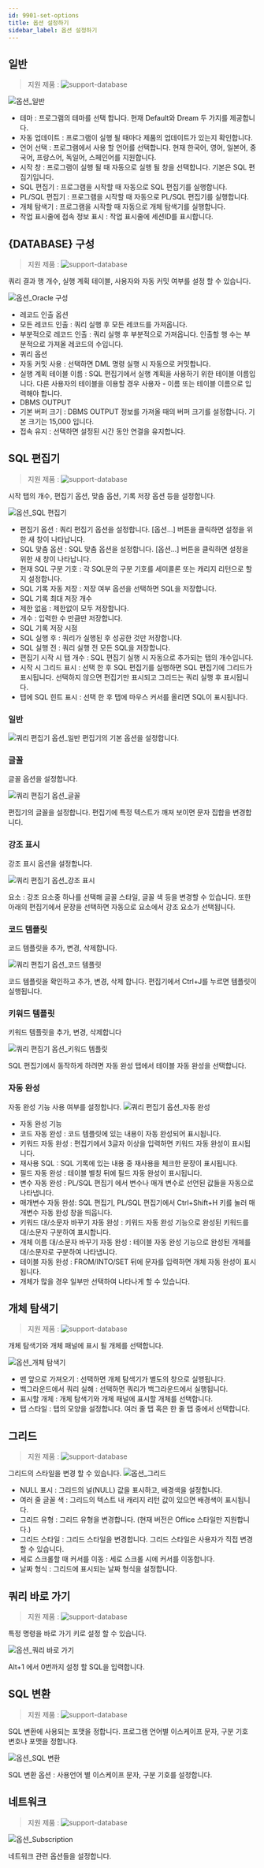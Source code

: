 ```yaml
---
id: 9901-set-options
title: 옵션 설정하기
sidebar_label: 옵션 설정하기
---
```



## 일반
> 지원 제품 :
> ![support-database](<http://www.sqlgate.com/docs-badge/oracle,mysql,mariadb,postgresql,sqlserver,db2,tibero,cubrid>)

![옵션_일반](https://s3.ap-northeast-2.amazonaws.com/sqlgate-resource/captures/option/option-general-ko.png)
- 테마 : 프로그램의 테마를 선택 합니다. 현재 Default와 Dream 두 가지를 제공합니다.
- 자동 업데이트 : 프로그램이 실행 될 때마다 제품의 업데이트가 있는지 확인합니다.
- 언어 선택 : 프로그램에서 사용 할 언어를 선택합니다. 현재 한국어, 영어, 일본어, 중국어, 프랑스어, 독일어, 스페인어를 지원합니다.
- 시작 창 : 프로그램이 실행 될 때 자동으로 실행 될 창을 선택합니다. 기본은 SQL 편집기입니다.
- SQL 편집기 : 프로그램을 시작할 때 자동으로 SQL 편집기를 실행합니다.
- PL/SQL 편집기 : 프로그램을 시작할 때 자동으로 PL/SQL 편집기를 실행합니다.
- 개체 탐색기 : 프로그램을 시작할 때 자동으로 개체 탐색기를 실행합니다.
- 작업 표시줄에 접속 정보 표시 : 작업 표시줄에 세션ID를 표시합니다.


## {DATABASE} 구성
> 지원 제품 :
> ![support-database](<http://www.sqlgate.com/docs-badge/oracle,mysql,mariadb,postgresql,sqlserver,db2,tibero,cubrid>)

쿼리 결과 행 개수, 실행 계획 테이블, 사용자와 자동 커밋 여부를 설정 할 수 있습니다.

![옵션_Oracle 구성](https://s3.ap-northeast-2.amazonaws.com/sqlgate-resource/captures/option/option-oracleConfiguration-ko.png)

- 레코드 인출 옵션
- 모든 레코드 인출 : 쿼리 실행 후 모든 레코드를 가져옵니다.
- 부분적으로 레코드 인출 : 쿼리 실행 후 부분적으로 가져옵니다. 인출할 행 수는 부분적으로 가져올 레코드의 수입니다.
- 쿼리 옵션
- 자동 커밋 사용 : 선택하면 DML 명령 실행 시 자동으로 커밋합니다.
- 실행 계획 테이블 이름 : SQL 편집기에서 실행 계획을 사용하기 위한 테이블 이름입니다. 다른 사용자의 테이블을 이용할 경우 사용자 - 이름 또는 테이블 이름으로 입력해야 합니다.
- DBMS OUTPUT
- 기본 버퍼 크기 : DBMS OUTPUT 정보를 가져올 때의 버퍼 크기를 설정합니다. 기본 크기는 15,000 입니다.
- 접속 유지 : 선택하면 설정된 시간 동안 연결을 유지합니다.


## SQL 편집기
> 지원 제품 :
> ![support-database](<http://www.sqlgate.com/docs-badge/oracle,mysql,mariadb,postgresql,sqlserver,db2,tibero,cubrid>)

시작 탭의 개수, 편집기 옵션, 맞춤 옵션, 기록 저장 옵션 등을 설정합니다.

![옵션_SQL 편집기](https://s3.ap-northeast-2.amazonaws.com/sqlgate-resource/captures/option/option-SQLEditor-ko.png)

- 편집기 옵션 : 쿼리 편집기 옵션을 설정합니다. [옵션…] 버튼을 클릭하면 설정을 위한 새 창이 나타납니다.
- SQL 맞춤 옵션 : SQL 맞춤 옵션을 설정합니다. [옵션…] 버튼을 클릭하면 설정을 위한 새 창이 나타납니다.
- 현재 SQL 구분 기호 : 각 SQL문의 구분 기호를 세미콜론 또는 캐리지 리턴으로 할지 설정합니다.
- SQL 기록 자동 저장 : 저장 여부 옵션을 선택하면 SQL을 저장합니다.
- SQL 기록 최대 저장 개수
- 제한 없음 : 제한없이 모두 저장합니다.
- 개수 : 입력한 수 만큼만 저장합니다.
- SQL 기록 저장 시점
- SQL 실행 후 : 쿼리가 실행된 후 성공한 것만 저장합니다.
- SQL 실행 전 : 쿼리 실행 전 모든 SQL을 저장합니다.
- 편집기 시작 시 탭 개수 : SQL 편집기 실행 시 자동으로 추가되는 탭의 개수입니다.
- 시작 시 그리드 표시 : 선택 한 후 SQL 편집기를 실행하면 SQL 편집기에 그리드가 표시됩니다. 선택하지 않으면 편집기만 표시되고 그리드는 쿼리 실행 후 표시됩니다.
- 탭에 SQL 힌트 표시 : 선택 한 후 탭에 마우스 커서를 올리면 SQL이 표시됩니다.


### 일반

![쿼리 편집기 옵션_일반](https://s3.ap-northeast-2.amazonaws.com/sqlgate-resource/captures/option/option-SQLEditor-general-ko.png)
편집기의 기본 옵션을 설정합니다.


### 글꼴

글꼴 옵션을 설정합니다.

![쿼리 편집기 옵션_글꼴](https://s3.ap-northeast-2.amazonaws.com/sqlgate-resource/captures/option/option-SQLEditor-font-ko.png)

편집기의 글꼴을 설정합니다. 편집기에 특정 텍스트가 깨져 보이면 문자 집합을 변경합니다.


### 강조 표시

강조 표시 옵션을 설정합니다.

![쿼리 편집기 옵션_강조 표시](https://s3.ap-northeast-2.amazonaws.com/sqlgate-resource/captures/option/option-SQLEditor-highlight-ko.png)

요소 : 강조 요소중 하나를 선택해 글꼴 스타일, 글꼴 색 등을 변경할 수 있습니다. 또한 아래의 편집기에서 문장을 선택하면 자동으로 요소에서 강조 요소가 선택됩니다.


### 코드 템플릿

코드 템플릿을 추가, 변경, 삭제합니다.

![쿼리 편집기 옵션_코드 템플릿](https://s3.ap-northeast-2.amazonaws.com/sqlgate-resource/captures/option/option-SQLEditor-codeTemplate-ko.png)

코드 템플릿을 확인하고 추가, 변경, 삭제 합니다. 편집기에서 Ctrl+J를 누르면 템플릿이 실행됩니다.


### 키워드 템플릿

키워드 템플릿을 추가, 변경, 삭제합니다

![쿼리 편집기 옵션_키워드 템플릿](https://s3.ap-northeast-2.amazonaws.com/sqlgate-resource/captures/option/option-SQLEditor-keywordTemplate-ko.png)

SQL 편집기에서 동작하게 하려면 자동 완성 탭에서 테이블 자동 완성을 선택합니다.


### 자동 완성

자동 완성 기능 사용 여부를 설정합니다.
![쿼리 편집기 옵션_자동 완성](https://s3.ap-northeast-2.amazonaws.com/sqlgate-resource/captures/option/option-SQLEditor-autoComplete-ko.png)

- 자동 완성 기능
- 코드 자동 완성 : 코드 템플릿에 있는 내용이 자동 완성되어 표시됩니다.
- 키워드 자동 완성 : 편집기에서 3글자 이상을 입력하면 키워드 자동 완성이 표시됩니다.
- 재사용 SQL : SQL 기록에 있는 내용 중 재사용을 체크한 문장이 표시됩니다.
- 필드 자동 완성 : 테이블 별칭 뒤에 필드 자동 완성이 표시됩니다.
- 변수 자동 완성 : PL/SQL 편집기 에서 변수나 매개 변수로 선언된 값들을 자동으로 나타냅니다.
- 매개변수 자동 완성: SQL 편집기, PL/SQL 편집기에서 Ctrl+Shift+H 키를 눌러 매개변수 자동 완성 창을 띄웁니다.
- 키워드 대/소문자 바꾸기 자동 완성 : 키워드 자동 완성 기능으로 완성된 키워드를 대/소문자 구분하여 표시합니다.
- 개체 이름 대/소문자 바꾸기 자동 완성 : 테이블 자동 완성 기능으로 완성된 개체를 대/소문자로 구분하여 나타냅니다.
- 테이블 자동 완성 : FROM/INTO/SET 뒤에 문자를 입력하면 개체 자동 완성이 표시됩니다.
- 개체가 많을 경우 일부만 선택하여 나타나게 할 수 있습니다.



## 개체 탐색기
> 지원 제품 :
> ![support-database](<http://www.sqlgate.com/docs-badge/oracle,mysql,mariadb,postgresql,sqlserver,db2,tibero,cubrid>)

개체 탐색기와 개체 패널에 표시 될 개체를 선택합니다.

![옵션_개체 탐색기](https://s3.ap-northeast-2.amazonaws.com/sqlgate-resource/captures/option/option-objectExplorer-ko.png)

- 맨 앞으로 가져오기 : 선택하면 개체 탐색기가 별도의 창으로 실행됩니다.
- 백그라운드에서 쿼리 실해 : 선택하면 쿼리가 백그라운드에서 실행됩니다.
- 표시할 개체 : 개체 탐색기와 개체 패널에 표시할 개체를 선택합니다.
- 탭 스타일 : 탭의 모양을 설정합니다. 여러 줄 탭 혹은 한 줄 탭 중에서 선택합니다.



## 그리드
> 지원 제품 :
> ![support-database](<http://www.sqlgate.com/docs-badge/oracle,mysql,mariadb,postgresql,sqlserver,db2,tibero,cubrid>)

그리드의 스타일을 변경 할 수 있습니다.
![옵션_그리드](https://s3.ap-northeast-2.amazonaws.com/sqlgate-resource/captures/option/option-grid-ko.png)

- NULL 표시 : 그리드의 널(NULL) 값을 표시하고, 배경색을 설정합니다.
- 여러 줄 글꼴 색 : 그리드의 텍스트 내 캐리지 리턴 값이 있으면 배경색이 표시됩니다.
- 그리드 유형 : 그리드 유형을 변경합니다. (현재 버전은 Office 스타일만 지원합니다.)
- 그리드 스타일 : 그리드 스타일을 변경합니다. 그리드 스타일은 사용자가 직접 변경할 수 있습니다.
- 세로 스크롤할 때 커서를 이동 : 세로 스크롤 시에 커서를 이동합니다.
- 날짜 형식 : 그리드에 표시되는 날짜 형식을 설정합니다.



## 쿼리 바로 가기
> 지원 제품 :
> ![support-database](<http://www.sqlgate.com/docs-badge/oracle,mysql,mariadb,postgresql,sqlserver,db2,tibero,cubrid>)

특정 명령을 바로 가기 키로 설정 할 수 있습니다.

![옵션_쿼리 바로 가기](https://s3.ap-northeast-2.amazonaws.com/sqlgate-resource/captures/option/option-queryShortcuts-ko.png)

Alt+1 에서 0번까지 설정 할 SQL을 입력합니다.




## SQL 변환
> 지원 제품 :
> ![support-database](<http://www.sqlgate.com/docs-badge/oracle,mysql,mariadb,postgresql,sqlserver,db2,tibero,cubrid>)

SQL 변환에 사용되는 포맷을 정합니다. 프로그램 언어별 이스케이프 문자, 구분 기호 변호나 포맷을 정합니다.

![옵션_SQL 변환](https://s3.ap-northeast-2.amazonaws.com/sqlgate-resource/captures/option/option-convertSQL-ko.png)

SQL 변환 옵션 : 사용언어 별 이스케이프 문자, 구분 기호를 설정합니다.



## 네트워크
> 지원 제품 :
> ![support-database](<http://www.sqlgate.com/docs-badge/oracle,mysql,mariadb,postgresql,sqlserver,db2,tibero,cubrid>)


![옵션_Subscription](https://s3.ap-northeast-2.amazonaws.com/sqlgate-resource/captures/option/option-network-ko.png)

네트워크 관련 옵션들을 설정합니다.
